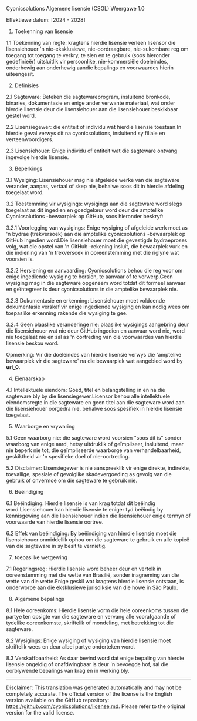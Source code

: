 Cyonicsolutions Algemene lisensie (CSGL)
Weergawe 1.0

Effektiewe datum: [2024 - 2028]

1. Toekenning van lisensie

1.1 Toekenning van regte: kragtens hierdie lisensie verleen lisensor die lisensiehouer 'n nie-eksklusiewe, nie-oordraagbare, nie-sukombare reg om toegang tot toegang te verkry, te sien en te gebruik (soos hieronder gedefinieër) uitsluitlik vir persoonlike, nie-kommersiële doeleindes, onderhewig aan onderhewig aandie bepalings en voorwaardes hierin uiteengesit.

2. Definisies

2.1 Sagteware: Beteken die sagtewareprogram, insluitend bronkode, binaries, dokumentasie en enige ander verwante materiaal, wat onder hierdie lisensie deur die lisensiehouer aan die lisensiehouer beskikbaar gestel word.

2.2 Lisensiegewer: die entiteit of individu wat hierdie lisensie toestaan.In hierdie geval verwys dit na cyonicsolutions, insluitend sy filiale en verteenwoordigers.

2.3 Lisensiehouer: Enige individu of entiteit wat die sagteware ontvang ingevolge hierdie lisensie.

3. Beperkings

3.1 Wysiging: Lisensiehouer mag nie afgeleide werke van die sagteware verander, aanpas, vertaal of skep nie, behalwe soos dit in hierdie afdeling toegelaat word.

3.2 Toestemming vir wysigings: wysigings aan die sagteware word slegs toegelaat as dit ingedien en goedgekeur word deur die amptelike Cyonicsolutions -bewaarplek op GitHub, soos hieronder beskryf:

3.2.1 Voorlegging van wysigings: Enige wysiging of afgeleide werk moet as 'n bydrae (trekversoek) aan die amptelike cyonicsolutions -bewaarplek op GitHub ingedien word.Die lisensiehouer moet die gevestigde bydraeproses volg, wat die opstel van 'n GitHub -rekening insluit, die bewaarplek vurk en die indiening van 'n trekversoek in ooreenstemming met die riglyne wat voorsien is.

3.2.2 Hersiening en aanvaarding: Cyonicsolutions behou die reg voor om enige ingediende wysiging te hersien, te aanvaar of te verwerp.Geen wysiging mag in die sagteware opgeneem word totdat dit formeel aanvaar en geïntegreer is deur cyonicsolutions in die amptelike bewaarplek nie.

3.2.3 Dokumentasie en erkenning: Lisensiehouer moet voldoende dokumentasie verskaf vir enige ingediende wysiging en kan nodig wees om toepaslike erkenning rakende die wysiging te gee.

3.2.4 Geen plaaslike veranderinge nie: plaaslike wysigings aangebring deur die lisensiehouer wat nie deur GitHub ingedien en aanvaar word nie, word nie toegelaat nie en sal as 'n oortreding van die voorwaardes van hierdie lisensie beskou word.

Opmerking: Vir die doeleindes van hierdie lisensie verwys die 'amptelike bewaarplek vir die sagteware' na die bewaarplek wat aangebied word by __url_0__.

4. Eienaarskap

4.1 Intellektuele eiendom: Goed, titel en belangstelling in en na die sagteware bly by die lisensiegewer.Licensor behou alle intellektuele eiendomsregte in die sagteware en geen titel aan die sagteware word aan die lisensiehouer oorgedra nie, behalwe soos spesifiek in hierdie lisensie toegelaat.

5. Waarborge en vrywaring

5.1 Geen waarborg nie: die sagteware word voorsien "soos dit is" sonder waarborg van enige aard, hetsy uitdruklik of geïmpliseer, insluitend, maar nie beperk nie tot, die geïmpliseerde waarborge van verhandelbaarheid, geskiktheid vir 'n spesifieke doel of nie-oortreding.

5.2 Disclaimer: Lisensiegewer is nie aanspreeklik vir enige direkte, indirekte, toevallige, spesiale of gevolglike skadevergoeding as gevolg van die gebruik of onvermoë om die sagteware te gebruik nie.

6. Beëindiging

6.1 Beëindiging: Hierdie lisensie is van krag totdat dit beëindig word.Lisensiehouer kan hierdie lisensie te eniger tyd beëindig by kennisgewing aan die lisensiehouer indien die lisensiehouer enige termyn of voorwaarde van hierdie lisensie oortree.

6.2 Effek van beëindiging: By beëindiging van hierdie lisensie moet die lisensiehouer onmiddellik ophou om die sagteware te gebruik en alle kopieë van die sagteware in sy besit te vernietig.

7. toepaslike wetgewing

7.1 Regeringsreg: Hierdie lisensie word beheer deur en vertolk in ooreenstemming met die wette van Brasilië, sonder inagneming van die wette van die wette.Enige geskil wat kragtens hierdie lisensie ontstaan, is onderworpe aan die eksklusiewe jurisdiksie van die howe in São Paulo.

8. Algemene bepalings

8.1 Hele ooreenkoms: Hierdie lisensie vorm die hele ooreenkoms tussen die partye ten opsigte van die sagteware en vervang alle voorafgaande of tydelike ooreenkomste, skriftelik of mondeling, met betrekking tot die sagteware.

8.2 Wysigings: Enige wysiging of wysiging van hierdie lisensie moet skriftelik wees en deur albei partye onderteken word.

8.3 Verskaffbaarheid: As daar bevind word dat enige bepaling van hierdie lisensie ongeldig of onafdwingbaar is deur 'n bevoegde hof, sal die oorblywende bepalings van krag en in werking bly.

---
Disclaimer: This translation was generated automatically and may not be completely accurate. The official version of the license is the English version available on the GitHub repository: https://github.com/cyonicsolutions/license.md. Please refer to the original version for the valid license.